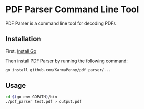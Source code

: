 # PDF Parser Command Line Tool
PDF Parser is a command line tool for decoding PDFs

## Installation
First, [Install Go](https://golang.org/doc/install#install)

Then install PDF Parser by running the following command:
```bash
go install github.com/KarmaPenny/pdf_parser/...
```

## Usage
```bash
cd $(go env GOPATH)/bin
./pdf_parser test.pdf > output.pdf
```
